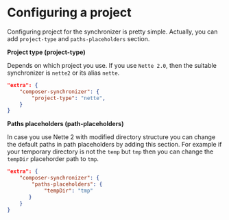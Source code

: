 # Configuring a project
Configuring project for the synchronizer is pretty simple. Actually,
you can add `project-type` and `paths-placeholders` section.

**Project type (project-type)**

Depends on which project you use. If you use `Nette 2.0`, then the suitable
synchronizer is `nette2` or its alias `nette`.

````JSON
"extra": {
    "composer-synchronizer": {
        "project-type": "nette",
    }
}
````

**Paths placeholders (path-placeholders)**

In case you use Nette 2 with modified directory structure you can change the default
paths in path placeholders by adding this section.
For example if your temporary directory is not the `temp` but `tmp`
then you can change the `tempDir` placehorder path to `tmp`.

````JSON
"extra": {
    "composer-synchronizer": {
        "paths-placeholders": {
            "tempDir": "tmp"
       }
    }
}
````
